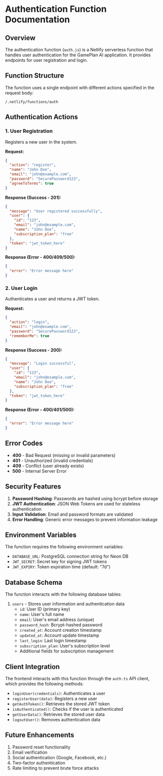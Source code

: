 # Authentication Function Documentation

## Overview

The authentication function (`auth.js`) is a Netlify serverless function that handles user authentication for the GamePlan AI application. It provides endpoints for user registration and login.

## Function Structure

The function uses a single endpoint with different actions specified in the request body:

```
/.netlify/functions/auth
```

## Authentication Actions

### 1. User Registration

Registers a new user in the system.

**Request:**
```json
{
  "action": "register",
  "name": "John Doe",
  "email": "john@example.com",
  "password": "SecurePassword123",
  "agreeToTerms": true
}
```

**Response (Success - 201):**
```json
{
  "message": "User registered successfully",
  "user": {
    "id": "123",
    "email": "john@example.com",
    "name": "John Doe",
    "subscription_plan": "free"
  },
  "token": "jwt_token_here"
}
```

**Response (Error - 400/409/500):**
```json
{
  "error": "Error message here"
}
```

### 2. User Login

Authenticates a user and returns a JWT token.

**Request:**
```json
{
  "action": "login",
  "email": "john@example.com",
  "password": "SecurePassword123",
  "rememberMe": true
}
```

**Response (Success - 200):**
```json
{
  "message": "Login successful",
  "user": {
    "id": "123",
    "email": "john@example.com",
    "name": "John Doe",
    "subscription_plan": "free"
  },
  "token": "jwt_token_here"
}
```

**Response (Error - 400/401/500):**
```json
{
  "error": "Error message here"
}
```

## Error Codes

- **400** - Bad Request (missing or invalid parameters)
- **401** - Unauthorized (invalid credentials)
- **409** - Conflict (user already exists)
- **500** - Internal Server Error

## Security Features

1. **Password Hashing**: Passwords are hashed using bcrypt before storage
2. **JWT Authentication**: JSON Web Tokens are used for stateless authentication
3. **Input Validation**: Email and password formats are validated
4. **Error Handling**: Generic error messages to prevent information leakage

## Environment Variables

The function requires the following environment variables:

- `DATABASE_URL`: PostgreSQL connection string for Neon DB
- `JWT_SECRET`: Secret key for signing JWT tokens
- `JWT_EXPIRY`: Token expiration time (default: "7d")

## Database Schema

The function interacts with the following database tables:

1. `users` - Stores user information and authentication data
   - `id`: User ID (primary key)
   - `name`: User's full name
   - `email`: User's email address (unique)
   - `password_hash`: Bcrypt-hashed password
   - `created_at`: Account creation timestamp
   - `updated_at`: Account update timestamp
   - `last_login`: Last login timestamp
   - `subscription_plan`: User's subscription level
   - Additional fields for subscription management

## Client Integration

The frontend interacts with this function through the `auth.ts` API client, which provides the following methods:

- `loginUser(credentials)`: Authenticates a user
- `registerUser(data)`: Registers a new user
- `getAuthToken()`: Retrieves the stored JWT token
- `isAuthenticated()`: Checks if the user is authenticated
- `getUserData()`: Retrieves the stored user data
- `logoutUser()`: Removes authentication data

## Future Enhancements

1. Password reset functionality
2. Email verification
3. Social authentication (Google, Facebook, etc.)
4. Two-factor authentication
5. Rate limiting to prevent brute force attacks
